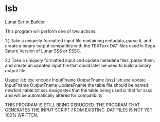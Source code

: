 # lsb
Lunar Script Builder

This program will perform one of two actions:

1.) Take a uniquely formatted input file containing metadata, parse it, and create a binary output compatible with the TEXTxxx.DAT files used in Sega Saturn Version of Lunar SSS or SSSC.

2.) Take a uniquely formatted input and update metadata files, parse them, and create an updated input file that could later be used to build a binary output file.

Usage:
    lsb.exe encode InputFname OutputFname [sss]
    lsb.exe update InputFname OutputFname UpdateFname
the table file should be named newfont_table.txt
sss designates that the table being used is that for sssc and will be automatically altered for compatibilty


THIS PROGRAM IS STILL BEING DEBUGGED.
THE PROGRAM THAT GENERATES THE INPUT SCRIPT FROM EXISTING .DAT FILES IS NOT YET 100% WRITTEN.
